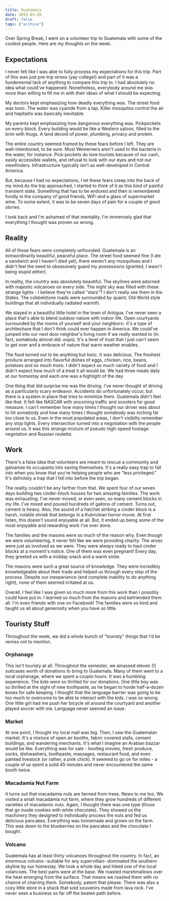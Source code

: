 ```yaml
---
title: Guatemala
date: 2015-03-20
draft: false
tags: ["archive"]
---
```


Over Spring Break, I went on a volunteer trip to Guatemala with some of the coolest people. Here are my thoughts on the week.

## Expectations

I never felt like I was able to fully process my expectations for this trip. Part of this was just pre-trip stress (yay college!) and part of it was a fundemental lack of anything to compare this trip to. I had absolutely no idea what could've happened. Nonetheless, everybody around me was more than willing to fill me in with their ideas of what I should be expecting.

My doctors kept emphasizing how deadly everything was. The street food was toxic. The water was cyanide from a tap. Killer mosquitos control the air and hepitaitis was basically inevitable.

My parents kept emphasizing how dangerous everything was. Pickpockets on every block. Every building would be like a Western saloon, filled to the brim with thugs. A land devoid of power, plumbing, privacy and protein.

The entire country seemed framed by these fears before I left. They are well-intentioned, to be sure. Most Westerners aren't used to the bacteria in the water, for instance. Pick-pockets do love tourists because of our cash, easily accessible wallets, and refusal to look with our eyes and not our viewfinders. Infrastructure typically isn't as well-developed in Central America.

But, because I had no expectations, I let these fears creep into the back of my mind.As the trip approached, I started to think of it as this kind of painful transient state. Something that has to be endured and then is remembered fondly in the company of good friends, WiFi and a glass of supermarket wine. To some extent, it was to be seven days of pain for a couple of good stories.

I look back and I'm ashamed of that mentality. I'm immensely glad that everything I thought was proven so wrong.

## Reality

All of those fears were completely unfounded. Guatemala is an extraordinarily beautiful, peaceful place. The street food seemed fine (I ate a sandwich and I haven't died yet), there weren't any mosquitoes and I didn't feel the need to obsessively guard my possessions (granted, I wasn't being stupid either).

In reality, the country was absolutely beautiful. The skylines were adorned with majestic volcanoes on every side. The night sky was filled with these strange lights - I believe they're called "stars"? I don't really see them in the States. The cobbelstone roads were surrounded by quaint, Old World style buildings that all individually radiated warmth.

We stayed in a beautiful little hotel in the town of Antigua. I've never seen a place that's able to blend outdoor nature with indoor life. Open courtyards surrounded by the rooms of yourself and your neighbors- it's a type of architechure that I don't think could ever happen in America. We could've jumped into our next door neighbor's living room if we really wanted to (in fact, somebody almost did. oops). It's a level of trust that I just can't seem to get over and a embrace of nature that warm weather enables.

The food turned out to be anything but toxic. It was delicious. The freshest produce arranged into flavorful dishes of eggs, chicken, rice, beans, potatoes and so much more. I didn't expect so much variety of food and I didn't expect how much of a treat it all would be. We had three meals daily at our homestay and each one was a highlight of the day.

One thing that did surprise me was the driving. I've never thought of driving as a particularly scary endeavor. Accidents do unfortunately occur, but there is a system in place that tries to minimize them. Guatemala didn't feel like that. It felt like NASCAR with oncoming traffic and scooters for good measure. I can't remember how many times I thought our driver was about to hit somebody and how many times I thought somebody was inching far too close to us. Even in the most populated areas, I don't visibilty remember any stop lights. Every intersection turned into a negotiation with the people around us. It was this strange mixture of pseudo high-speed hostage negotation and Russian roulette.

## Work

There's a false idea that volunteers are meant to rescue a community and galvanize its occupants into saving themselves. It's a really easy trap to fall into when you know that you're helping people who are "less privileged." It's definitely a trap that I fell into before the trip began.

The reality couldn't be any farther from that. We spent four of our seven days building two cinder-block houses for two amazing families. The work was exhausting. I've never moved, or even seen, so many cement blocks in my life. I've mixed and poured hundreds of gallons of cement. Turns out, cement is heavy. Also, the sound of a hatchet striking a cinder block is a harsh, volatile shriek that belongs in a Kubrickian horror movie. At first listen, this doesn't sound enjoyable at all. But, it ended up being some of the most enjoyable and rewarding work I've ever done.

The families and the masons were so much of the reason why. Even though we were volunteering, it never felt like we were providing charity. The wives were just as involved as we were. They were always ready to haul cinder blocks at a moment's notice. One of them was even pregnant! Every day, they greeted us with a midday snack and a warm smile.

The masons were such a great source of knowledge. They were incredibly knowledgeable about their trade and helped us through every step of the process. Despite our inexperience (and complete inability to do anything right), none of them seemed irritated at us.

Overall, I feel like I was given so much more from this work than I possibly could have put in. I learned so much from the masons and befriended them all. I'm even friends with one on Facebook! The families were so kind and taught us all about generosity when you have so little.

## Touristy Stuff

Throughout the week, we did a whole bunch of "touristy" things that I'd be remiss not to mention.

### Orphanage

This isn't touristy at all. Throughout the semester, we amassed eleven (!) suitcases worth of donations to bring to Guatemala. Many of them went to a local orphanage, where we spent a couple hours. It was a humbling experience. The kids were so thrilled for our donations. One little boy was so thrilled at the sight of new toothpaste, as he began to horde half-a-dozen boxes for safe keeping. I thought that the language barrier was going to be too much to overcome to be able to interact with the kids. I was so wrong. One little girl had me push her bicycle all around the courtyard and another played soccer with me. Language never seemed an issue.

### Market

At one point, I thought my local mall was big. Then, I saw the Guatemalan market. It's a mixture of open air booths, fabric covered stalls, cement buildings, and wandering merchants. It's what I imagine an Arabian bazzar would be like. Everything was for sale - bootleg movies, fresh produce, socks, dishwashers, toothpaste, massages, restaurant food, and even painted livestock (or rather, a pink chick). It seemed to go on for miles - a couple of us spent a solid 45 minutes and never encountered the same booth twice.

### Macadamia Nut Farm

It turns out that macadamia nuts are farmed from trees. News to me too. We visited a small macadamia nut farm, where they grow hundreds of different varieties of macadamic nuts. Again, I thought there was one type (those that go inside cookies with white chocolate). They showed us the machinery they designed to individually process the nuts and fed us delicious pancakes. Everything was homemade and grown on the farm. This was down to the blueberries on the pancakes and the chocolate I bought.

### Volcano

Guatemala has at least thirty volcanoes throughout the country. In fact, an enormous volcano -suitable for any supervillian- dominated the southern skyline by our homestay. We took a whole day and hiked one of the local volancoes. The best parts were at the base. We roasted marshmallows over the heat emerging from the surface. That means we roasted them with no chance of charring them. Somebody, patent that please. There was also a cozy little store in a shack that sold souvenirs made from lava rock. I've never seen a business so far off the beaten path before.
